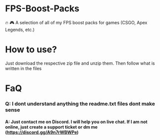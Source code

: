 # FPS-Boost-Packs
🔥 🎮 A selection of all of my FPS boost packs for games (CSGO, Apex Legends, etc.)


# How to use?
Just download the respective zip file and unzip them. Then follow what is written in the files


# FaQ

### Q: I dont understand anything the readme.txt files dont make sense
#### A: Just contact me on Discord. I will help you on live chat. If I am not online, just create a support ticket or dm me (https://discord.gg/A9n7rWBWPe)
